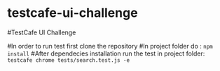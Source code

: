# testcafe-ui-challenge
#TestCafe UI Challenge

#In order to run test first clone the repository
#In project folder do : 
`npm install`
#After dependecies installation run the test in project folder: 
`testcafe chrome tests/search.test.js -e`
